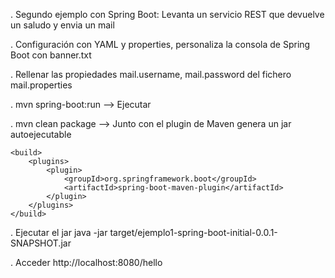 . Segundo ejemplo con Spring Boot: Levanta un servicio REST que devuelve un saludo y envia un mail

. Configuración con YAML y properties, personaliza la consola de Spring Boot con banner.txt

. Rellenar las propiedades mail.username, mail.password del fichero mail.properties


. mvn spring-boot:run --> Ejecutar

. mvn clean package --> Junto con el plugin de Maven genera un jar autoejecutable

    <build>
        <plugins>
            <plugin>
                <groupId>org.springframework.boot</groupId>
                <artifactId>spring-boot-maven-plugin</artifactId>
            </plugin>
        </plugins>
    </build>

  . Ejecutar el jar java -jar target/ejemplo1-spring-boot-initial-0.0.1-SNAPSHOT.jar
  
  . Acceder http://localhost:8080/hello
